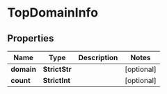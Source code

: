 # TopDomainInfo


## Properties

| Name | Type | Description | Notes |
|------------ | ------------- | ------------- | -------------|
**domain** | **StrictStr** |  |[optional]|
**count** | **StrictInt** |  |[optional]|
